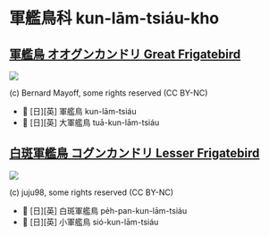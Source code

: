 # 軍艦鳥科 kun-lām-tsiáu-kho

## [軍艦鳥 オオグンカンドリ Great Frigatebird](https://ebird.org/species/grefri)

![](https://inaturalist-open-data.s3.amazonaws.com/photos/111687382/medium.jpg)

(c) Bernard Mayoff, some rights reserved (CC BY-NC)

- 🎯 [日][英] 軍艦鳥 kun-lām-tsiáu
- 🎯 [日][英] 大軍艦鳥 tuā-kun-lām-tsiáu

## [白斑軍艦鳥 コグンカンドリ Lesser Frigatebird](https://ebird.org/species/lesfri)

![](https://inaturalist-open-data.s3.amazonaws.com/photos/258323439/medium.jpg)

(c) juju98, some rights reserved (CC BY-NC)

- 🎯 [日][英] 白斑軍艦鳥 pe̍h-pan-kun-lām-tsiáu
- 🎯 [日][英] 小軍艦鳥 sió-kun-lām-tsiáu
